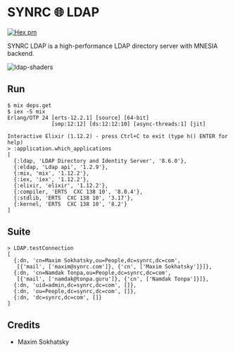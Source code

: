 SYNRC 🌐 LDAP
=============
[![Hex pm](http://img.shields.io/hexpm/v/ldap.svg?style=flat)](https://hex.pm/packages/ldap)

SYNRC LDAP is a high-performance LDAP directory server with MNESIA backend.

![ldap-shaders](https://github.com/synrc/ldap/assets/144776/19f35667-9a0e-4e43-8524-b6ccdf6c21b7)

Run
------

```
$ mix deps.get
$ iex -S mix
Erlang/OTP 24 [erts-12.2.1] [source] [64-bit]
              [smp:12:12] [ds:12:12:10] [async-threads:1] [jit]

Interactive Elixir (1.12.2) - press Ctrl+C to exit (type h() ENTER for help)
> :application.which_applications
[
  {:ldap, 'LDAP Directory and Identity Server', '8.6.0'},
  {:eldap, 'Ldap api', '1.2.9'},
  {:mix, 'mix', '1.12.2'},
  {:iex, 'iex', '1.12.2'},
  {:elixir, 'elixir', '1.12.2'},
  {:compiler, 'ERTS  CXC 138 10', '8.0.4'},
  {:stdlib, 'ERTS  CXC 138 10', '3.17'},
  {:kernel, 'ERTS  CXC 138 10', '8.2'}
]
```

Suite
-----

```
> LDAP.testConnection
[
  {:dn, 'cn=Maxim Sokhatsky,ou=People,dc=synrc,dc=com',
   [{'mail', ['maxim@synrc.com']}, {'cn', ['Maxim Sokhatsky']}]},
  {:dn, 'cn=Namdak Tonpa,ou=People,dc=synrc,dc=com',
   [{'mail', ['namdak@tonpa.guru']}, {'cn', ['Namdak Tonpa']}]},
  {:dn, 'uid=admin,dc=synrc,dc=com', []},
  {:dn, 'ou=People,dc=synrc,dc=com', []},
  {:dn, 'dc=synrc,dc=com', []}
]
```

Credits
-------

* Maxim Sokhatsky
